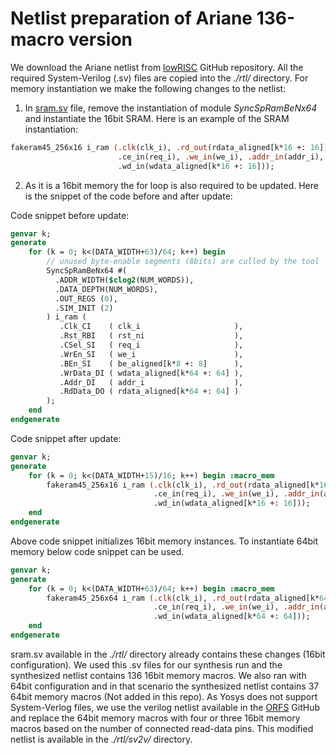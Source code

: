 # Netlist preparation of Ariane 136-macro version
We download the Ariane netlist from [lowRISC](https://github.com/lowRISC/ariane) GitHub repository. All the required System-Verilog (.sv) files are copied into the *./rtl/* directory. For memory instantiation we make the following changes to the netlist: 
1. In [sram.sv](https://github.com/lowRISC/ariane/blob/master/src/util/sram.sv) file, remove the instantiation of module *SyncSpRamBeNx64* and instantiate the 16bit SRAM. Here is an example of the SRAM instantiation: 
```SystemVerilog
fakeram45_256x16 i_ram (.clk(clk_i), .rd_out(rdata_aligned[k*16 +: 16]),
                        .ce_in(req_i), .we_in(we_i), .addr_in(addr_i),
                        .wd_in(wdata_aligned[k*16 +: 16]));
```
2. As it is a 16bit memory the for loop is also required to be updated. Here is the snippet of the code before and after update:  

Code snippet before update:
```SystemVerilog
genvar k;
generate
    for (k = 0; k<(DATA_WIDTH+63)/64; k++) begin
        // unused byte-enable segments (8bits) are culled by the tool
        SyncSpRamBeNx64 #(
          .ADDR_WIDTH($clog2(NUM_WORDS)),
          .DATA_DEPTH(NUM_WORDS),
          .OUT_REGS (0),
          .SIM_INIT (2)
        ) i_ram (
           .Clk_CI    ( clk_i                     ),
           .Rst_RBI   ( rst_ni                    ),
           .CSel_SI   ( req_i                     ),
           .WrEn_SI   ( we_i                      ),
           .BEn_SI    ( be_aligned[k*8 +: 8]      ),  
           .WrData_DI ( wdata_aligned[k*64 +: 64] ),
           .Addr_DI   ( addr_i                    ),
           .RdData_DO ( rdata_aligned[k*64 +: 64] )
        );
    end 
endgenerate
```
Code snippet after update:
```SystemVerilog
genvar k;
generate
    for (k = 0; k<(DATA_WIDTH+15)/16; k++) begin :macro_mem
        fakeram45_256x16 i_ram (.clk(clk_i), .rd_out(rdata_aligned[k*16 +: 16]), 
                                .ce_in(req_i), .we_in(we_i), .addr_in(addr_i), 
                                .wd_in(wdata_aligned[k*16 +: 16]));
    end
endgenerate
```
Above code snippet initializes 16bit memory instances. To instantiate 64bit memory below code snippet can be used.
```SystemVerilog
genvar k;
generate
    for (k = 0; k<(DATA_WIDTH+63)/64; k++) begin :macro_mem
        fakeram45_256x64 i_ram (.clk(clk_i), .rd_out(rdata_aligned[k*64 +: 64]),
                                .ce_in(req_i), .we_in(we_i), .addr_in(addr_i),
                                .wd_in(wdata_aligned[k*64 +: 64]));
    end
endgenerate
```
sram.sv available in the *./rtl/* directory already contains these changes (16bit configuration). We used this .sv files for our synthesis run and the synthesized netlist contains 136 16bit memory macros. We also ran with 64bit configuration and in that scenario the synthesized netlist contains 37 64bit memory macros (Not added in this repo). As Yosys does not support System-Verlog files, we use the verilog netlist available in the [ORFS](https://github.com/The-OpenROAD-Project/OpenROAD-flow-scripts/tree/master/flow/designs/src/ariane) GitHub and replace the 64bit memory macros with four or three 16bit memory macros based on the number of connected read-data pins. This modified netlist is available in the *./rtl/sv2v/* directory.